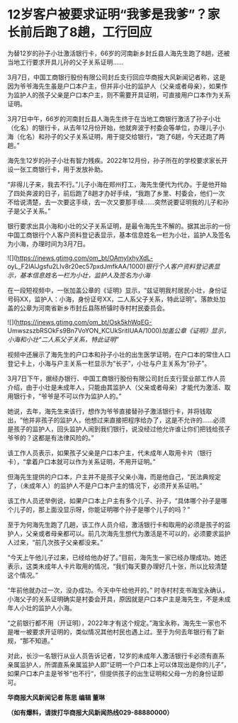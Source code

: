 # 12岁客户被要求证明“我爹是我爹”？家长前后跑了8趟，工行回应

为替12岁的孙子小壮激活银行卡，66岁的河南新乡封丘县人海先生跑了8趟，还被当地工行要求开具儿孙的父子关系证明……

3月7日，中国工商银行股份有限公司封丘支行回应华商报大风新闻记者称，这是因为爷爷海先生虽是户口本户主，但并非小壮的监护人（父亲或者母亲），如果作为监护人的孩子父亲是户口本户主，则不需要开具证明，可直接用户口本作为关系证明。

3月7日中午，66岁的河南封丘县人海先生终于在当地工商银行激活了孙子小壮（化名）的银行卡，从去年12月份开始，他就奔波于村委会等单位，办理儿子小海（化名）和孙子的父子关系证明，用于提交给银行，“跑了6趟，今天还跑了两趟。”

海先生12岁的孙子小壮有智力残疾。2022年12月份，孙子所在的学校要求家长开设一张工商银行卡，用于发放补助。

“非得儿子来，我去不行。”儿子小海在郑州打工，海先生便代为代办。于是他开始了四处奔波的日子，前后跑了8趟才办好手续，“我跑了乡里、村委会，他们一次不给说清楚，去一次要这手续，去一次又要那手续……突然说要证明我的儿子和孙子是父子关系。”

银行要求出具小海和小壮的父子关系证明，是最令海先生不解的。据其出示的一份中国工商银行个人客户资料登记表显示，基本信息姓名一栏为小壮，监护人及签名为小海，办理时间为3月7日。

![](https://inews.gtimg.com/om_bt/OAmyIxhyXdL-
oyL_F2lAlJgsfu2LIv8r20ec57pxdJmfkAA/1000)_银行个人客户资料登记表显示，基本信息姓名一栏为小壮，监护人及签名为小海_

在一段短视频中，一张加盖公章的《证明》显示，“兹证明我村居民小壮，身份证号码XX，监护人：小海，身份证号XX，二人系父子关系，特此证明”。落款处加盖的公章为河南省新乡市封丘县陈桥镇时寺村村民委员会。

![](https://inews.gtimg.com/om_bt/Osk5khWqEG-
UmwszszbRSOkFs9Bn7VoYON_KCUkSritIUAA/1000)_加盖公章《证明》显示，小海和小壮“二人系父子关系，特此证明”_

视频中还展示了海先生的户口本和孙子小壮的出生医学证明，在户口本的常住人口登记卡上，小海与户主关系一栏显示为“长子”，小壮与户主关系为“孙子”。

3月7日下午，据经办银行、中国工商银行股份有限公司封丘支行营业部工作人员介绍，由于小壮是未成年人，只能由其监护人（父亲或者母亲）才能代为激活、取用银行卡，“爷爷是不可以作为监护人的。”

她说，去年，海先生来该行，想作为爷爷直接替孙子激活银行卡，并将钱取出，“他并非孩子的监护人，他想过来直接把程序给办了，这是不允许的……必须是孩子的监护人，回头监护人闹到我们银行，说没经过他允许谁让你们把钱给孩子爷爷的？这都是有法律风险的。”

该工作人员表示，如果孩子父亲是户口本户主，代未成年人取用卡片（银行卡），“拿着户口本就可以作为关系证明，不用开证明。”

但海先生提供的户口本，户主并不是孩子父亲小海，而是他自己，“民法典规定了，（未成年人）的监护人不是户口本户主的情况下，必须开关系证明。”

该工作人员还举例说，如果户口本上户主有多个儿子、孙子，“具体哪个孙子是哪个儿子的，那上面没显示呀，你能证明哪个孙子是哪个儿子的吗？”

至于为何海先生跑了几趟，该工作人员介绍，激活银行卡和取用的必须是孩子的监护人，父亲或者母亲都可以。前几次海先生想代为激活是不可以的，必须要求监护人过来，“前几次孩子父亲都没来。”

“今天上午他儿子过来，已经给他办好了。”目前，海先生一家已经办理成功。她还表示，这类未成年人卡片取用的情况，“我们每天要办理好几十张，所以比较清楚这个情况。”

“年前他就办过一次，没办成功。今天中午给他开的。”
时寺村村支书海宝永确认，小海父子的关系证明确实是村委会开具，原因就是户口本户主是海先生，不是未成年人小壮的监护人小海。

“之前银行都不用（开证明），2022年才有这个规定。”海宝永称，海先生一家也不是唯一被要求开证明的，类似情况其他村民也遇上过。至于为何去年银行有了新规，“那不知道。”

对此，长沙一名银行从业人员告诉记者，12岁的未成年人激活银行卡必须有直系亲属监护人，所谓直系亲属监护人即“证明一个户口本上可以体现出是你的儿子”，如果户口本户主是爷爷“也不行“，但提供孩子的出生证明和父母一方的身份证即可。

**华商报大风新闻记者 陈思 编辑 董琳**

**（如有爆料，请拨打华商报大风新闻热线029-88880000）**

